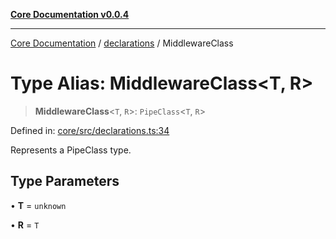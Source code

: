 [**Core Documentation v0.0.4**](../../README.md)

***

[Core Documentation](../../modules.md) / [declarations](../README.md) / MiddlewareClass

# Type Alias: MiddlewareClass\<T, R\>

> **MiddlewareClass**\<`T`, `R`\>: `PipeClass`\<`T`, `R`\>

Defined in: [core/src/declarations.ts:34](https://github.com/stonemjs/core/blob/93efe04ef1a71ad6f49c3b315da54d45ace50f23/src/declarations.ts#L34)

Represents a PipeClass type.

## Type Parameters

• **T** = `unknown`

• **R** = `T`
